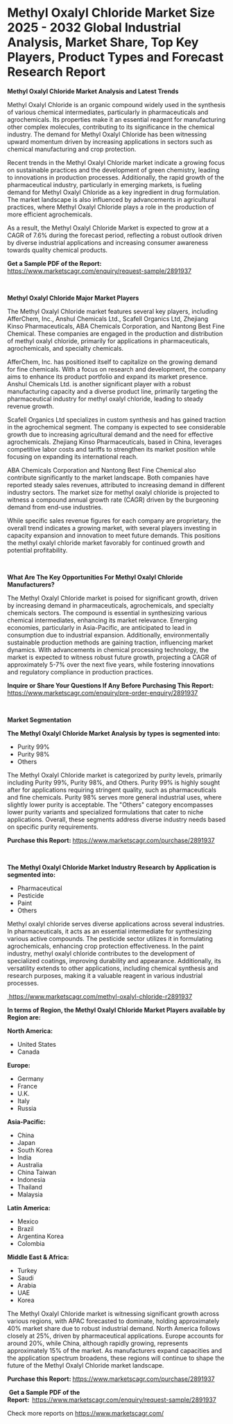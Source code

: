 <p><h1>Methyl Oxalyl Chloride Market Size 2025 - 2032 Global Industrial Analysis, Market Share, Top Key Players, Product Types and Forecast Research Report</h1></p><p><strong>Methyl Oxalyl Chloride Market Analysis and Latest Trends</strong></p>
<p><p>Methyl Oxalyl Chloride is an organic compound widely used in the synthesis of various chemical intermediates, particularly in pharmaceuticals and agrochemicals. Its properties make it an essential reagent for manufacturing other complex molecules, contributing to its significance in the chemical industry. The demand for Methyl Oxalyl Chloride has been witnessing upward momentum driven by increasing applications in sectors such as chemical manufacturing and crop protection.</p><p>Recent trends in the Methyl Oxalyl Chloride market indicate a growing focus on sustainable practices and the development of green chemistry, leading to innovations in production processes. Additionally, the rapid growth of the pharmaceutical industry, particularly in emerging markets, is fueling demand for Methyl Oxalyl Chloride as a key ingredient in drug formulation. The market landscape is also influenced by advancements in agricultural practices, where Methyl Oxalyl Chloride plays a role in the production of more efficient agrochemicals. </p><p>As a result, the Methyl Oxalyl Chloride Market is expected to grow at a CAGR of 7.6% during the forecast period, reflecting a robust outlook driven by diverse industrial applications and increasing consumer awareness towards quality chemical products.</p></p>
<p><strong>Get a Sample PDF of the Report:&nbsp;</strong> <a href="https://www.marketscagr.com/enquiry/request-sample/2891937?utm_campaign=3220&utm_medium=2&utm_source=Github&utm_content=ia&utm_term=14032025&utm_id=methyl-oxalyl-chloride">https://www.marketscagr.com/enquiry/request-sample/2891937</a></p>
<p>&nbsp;</p>
<p><strong>Methyl Oxalyl Chloride Major Market Players</strong></p>
<p><p>The Methyl Oxalyl Chloride market features several key players, including AfferChem, Inc., Anshul Chemicals Ltd., Scafell Organics Ltd, Zhejiang Kinso Pharmaceuticals, ABA Chemicals Corporation, and Nantong Best Fine Chemical. These companies are engaged in the production and distribution of methyl oxalyl chloride, primarily for applications in pharmaceuticals, agrochemicals, and specialty chemicals.</p><p>AfferChem, Inc. has positioned itself to capitalize on the growing demand for fine chemicals. With a focus on research and development, the company aims to enhance its product portfolio and expand its market presence. Anshul Chemicals Ltd. is another significant player with a robust manufacturing capacity and a diverse product line, primarily targeting the pharmaceutical industry for methyl oxalyl chloride, leading to steady revenue growth.</p><p>Scafell Organics Ltd specializes in custom synthesis and has gained traction in the agrochemical segment. The company is expected to see considerable growth due to increasing agricultural demand and the need for effective agrochemicals. Zhejiang Kinso Pharmaceuticals, based in China, leverages competitive labor costs and tariffs to strengthen its market position while focusing on expanding its international reach.</p><p>ABA Chemicals Corporation and Nantong Best Fine Chemical also contribute significantly to the market landscape. Both companies have reported steady sales revenues, attributed to increasing demand in different industry sectors. The market size for methyl oxalyl chloride is projected to witness a compound annual growth rate (CAGR) driven by the burgeoning demand from end-use industries.</p><p>While specific sales revenue figures for each company are proprietary, the overall trend indicates a growing market, with several players investing in capacity expansion and innovation to meet future demands. This positions the methyl oxalyl chloride market favorably for continued growth and potential profitability.</p></p>
<p>&nbsp;</p>
<p><strong>What Are The Key Opportunities For Methyl Oxalyl Chloride Manufacturers?</strong></p>
<p><p>The Methyl Oxalyl Chloride market is poised for significant growth, driven by increasing demand in pharmaceuticals, agrochemicals, and specialty chemicals sectors. The compound is essential in synthesizing various chemical intermediates, enhancing its market relevance. Emerging economies, particularly in Asia-Pacific, are anticipated to lead in consumption due to industrial expansion. Additionally, environmentally sustainable production methods are gaining traction, influencing market dynamics. With advancements in chemical processing technology, the market is expected to witness robust future growth, projecting a CAGR of approximately 5-7% over the next five years, while fostering innovations and regulatory compliance in production practices.</p></p>
<p><strong>Inquire or Share Your Questions If Any Before Purchasing This Report:</strong> <a href="https://www.marketscagr.com/enquiry/pre-order-enquiry/2891937?utm_campaign=3220&utm_medium=2&utm_source=Github&utm_content=ia&utm_term=14032025&utm_id=methyl-oxalyl-chloride">https://www.marketscagr.com/enquiry/pre-order-enquiry/2891937</a></p>
<p>&nbsp;</p>
<p><strong>Market Segmentation</strong></p>
<p><strong>The Methyl Oxalyl Chloride Market Analysis by types is segmented into:</strong></p>
<p><ul><li>Purity 99%</li><li>Purity 98%</li><li>Others</li></ul></p>
<p><p>The Methyl Oxalyl Chloride market is categorized by purity levels, primarily including Purity 99%, Purity 98%, and Others. Purity 99% is highly sought after for applications requiring stringent quality, such as pharmaceuticals and fine chemicals. Purity 98% serves more general industrial uses, where slightly lower purity is acceptable. The "Others" category encompasses lower purity variants and specialized formulations that cater to niche applications. Overall, these segments address diverse industry needs based on specific purity requirements.</p></p>
<p><strong>Purchase this Report:&nbsp;</strong><a href="https://www.marketscagr.com/purchase/2891937?utm_campaign=3220&utm_medium=2&utm_source=Github&utm_content=ia&utm_term=14032025&utm_id=methyl-oxalyl-chloride">https://www.marketscagr.com/purchase/2891937</a></p>
<p>&nbsp;</p>
<p><strong>The Methyl Oxalyl Chloride Market Industry Research by Application is segmented into:</strong></p>
<p><ul><li>Pharmaceutical</li><li>Pesticide</li><li>Paint</li><li>Others</li></ul></p>
<p><p>Methyl oxalyl chloride serves diverse applications across several industries. In pharmaceuticals, it acts as an essential intermediate for synthesizing various active compounds. The pesticide sector utilizes it in formulating agrochemicals, enhancing crop protection effectiveness. In the paint industry, methyl oxalyl chloride contributes to the development of specialized coatings, improving durability and appearance. Additionally, its versatility extends to other applications, including chemical synthesis and research purposes, making it a valuable reagent in various industrial processes.</p></p>
<p><a href="https://www.marketscagr.com/methyl-oxalyl-chloride-r2891937?utm_campaign=3220&utm_medium=2&utm_source=Github&utm_content=ia&utm_term=14032025&utm_id=methyl-oxalyl-chloride">&nbsp;https://www.marketscagr.com/methyl-oxalyl-chloride-r2891937</a></p>
<p><strong>In terms of Region, the Methyl Oxalyl Chloride Market Players available by Region are:</strong></p>
<p>
    <p> <strong> North America: </strong>
        <ul>
            <li>United States</li>
            <li>Canada</li>
        </ul>
        </p> 
    <p> <strong> Europe: </strong>
        <ul>
            <li>Germany</li>
            <li>France</li>
            <li>U.K.</li>
            <li>Italy</li>
            <li>Russia</li>
        </ul>
        </p> 
    <p> <strong> Asia-Pacific: </strong>
        <ul>
            <li>China</li>
            <li>Japan</li>
            <li>South Korea</li>
            <li>India</li>
            <li>Australia</li>
            <li>China Taiwan</li>
            <li>Indonesia</li>
            <li>Thailand</li>
            <li>Malaysia</li>
        </ul>
        </p> 
    <p> <strong> Latin America: </strong>
        <ul>
            <li>Mexico</li>
            <li>Brazil</li>
            <li>Argentina Korea</li>
            <li>Colombia</li>
        </ul>
        </p> 
    <p> <strong> Middle East & Africa: </strong>
        <ul>
            <li>Turkey</li>
            <li>Saudi</li>
            <li>Arabia</li>
            <li>UAE</li>
            <li>Korea</li>
        </ul>
    </p>
    </p>
<p><p>The Methyl Oxalyl Chloride market is witnessing significant growth across various regions, with APAC forecasted to dominate, holding approximately 40% market share due to robust industrial demand. North America follows closely at 25%, driven by pharmaceutical applications. Europe accounts for around 20%, while China, although rapidly growing, represents approximately 15% of the market. As manufacturers expand capacities and the application spectrum broadens, these regions will continue to shape the future of the Methyl Oxalyl Chloride market landscape.</p></p>
<p><strong>Purchase this Report: </strong><a href="https://www.marketscagr.com/purchase/2891937?utm_campaign=3220&utm_medium=2&utm_source=Github&utm_content=ia&utm_term=14032025&utm_id=methyl-oxalyl-chloride">https://www.marketscagr.com/purchase/2891937</a></p>
<p>&nbsp;<strong>Get a Sample PDF of the Report:&nbsp;&nbsp;</strong><a href="https://www.marketscagr.com/enquiry/request-sample/2891937?utm_campaign=3220&utm_medium=2&utm_source=Github&utm_content=ia&utm_term=14032025&utm_id=methyl-oxalyl-chloride">https://www.marketscagr.com/enquiry/request-sample/2891937</a></p>
<p><strong></strong></p>
<p>Check more reports on <a href="https://www.marketscagr.com/?utm_campaign=3220&utm_medium=2&utm_source=Github&utm_content=ia&utm_term=14032025&utm_id=methyl-oxalyl-chloride">https://www.marketscagr.com/</a></p>